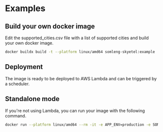 # Examples

## Build your own docker image

Edit the supported_cities.csv file with a list of supported cities and build your own docker image.

```bash
docker buildx build -t --platform linux/amd64 somleng-skyetel:example .
```

## Deployment

The image is ready to be deployed to AWS Lambda and can be triggered by a scheduler.

## Standalone mode

If you're not using Lambda, you can run your image with the following command.

```bash
docker run --platform linux/amd64 --rm -it -e APP_ENV=production -e SOMLENG_API_KEY='somleng-carrier-api-key' SOMLENG_API_KEY='somleng-carrier-api-key' -e SKYETEL_USERNAME='skyetel-username' -e SKYETEL_PASSWORD='skyetel-password' -e MIN_STOCK=2 -e MAX_STOCK=2 --entrypoint ruby somleng-skyetel:example -r ./app.rb -e App::Handler.process
```
